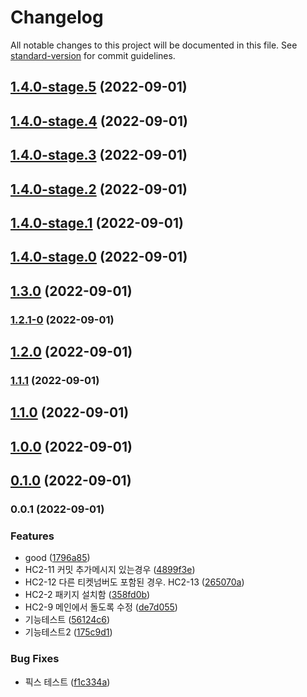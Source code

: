 # Changelog

All notable changes to this project will be documented in this file. See [standard-version](https://github.com/conventional-changelog/standard-version) for commit guidelines.

## [1.4.0-stage.5](https://github.com/chan-wired/actions_test/compare/v1.4.0-stage.4...v1.4.0-stage.5) (2022-09-01)

## [1.4.0-stage.4](https://github.com/chan-wired/actions_test/compare/v1.4.0-stage.3...v1.4.0-stage.4) (2022-09-01)

## [1.4.0-stage.3](https://github.com/chan-wired/actions_test/compare/v1.4.0-stage.2...v1.4.0-stage.3) (2022-09-01)

## [1.4.0-stage.2](https://github.com/chan-wired/actions_test/compare/v1.4.0-stage.1...v1.4.0-stage.2) (2022-09-01)

## [1.4.0-stage.1](https://github.com/chan-wired/actions_test/compare/v1.4.0-stage.0...v1.4.0-stage.1) (2022-09-01)

## [1.4.0-stage.0](https://github.com/chan-wired/actions_test/compare/v1.3.0...v1.4.0-stage.0) (2022-09-01)

## [1.3.0](https://github.com/chan-wired/actions_test/compare/v1.2.1-0...v1.3.0) (2022-09-01)

### [1.2.1-0](https://github.com/chan-wired/actions_test/compare/v1.2.0...v1.2.1-0) (2022-09-01)

## [1.2.0](https://github.com/chan-wired/actions_test/compare/v1.1.1...v1.2.0) (2022-09-01)

### [1.1.1](https://github.com/chan-wired/actions_test/compare/v1.1.0...v1.1.1) (2022-09-01)

## [1.1.0](https://github.com/chan-wired/actions_test/compare/v1.0.0...v1.1.0) (2022-09-01)

## [1.0.0](https://github.com/chan-wired/actions_test/compare/v0.1.0...v1.0.0) (2022-09-01)

## [0.1.0](https://github.com/chan-wired/actions_test/compare/v0.0.1...v0.1.0) (2022-09-01)

### 0.0.1 (2022-09-01)


### Features

* good ([1796a85](https://github.com/chan-wired/actions_test/commit/1796a85845f38b3b4f97f32c378ad877fd538278))
* HC2-11 커밋 추가메시지 있는경우 ([4899f3e](https://github.com/chan-wired/actions_test/commit/4899f3ec72cdd2f33ad1766c6cfdf3d945769bd6))
* HC2-12 다른 티켓넘버도 포함된 경우. HC2-13 ([265070a](https://github.com/chan-wired/actions_test/commit/265070aacb697adcf70147f41c17a12b7d56c1ff))
* HC2-2 패키지 설치함 ([358fd0b](https://github.com/chan-wired/actions_test/commit/358fd0b9dcece1a058f072fe613d1c643901816a))
* HC2-9 메인에서 돌도록 수정 ([de7d055](https://github.com/chan-wired/actions_test/commit/de7d05596266e47005c6581fdee14da0fde9b955))
* 기능테스트 ([56124c6](https://github.com/chan-wired/actions_test/commit/56124c6544a102b70230f692698c87e005accdba))
* 기능테스트2 ([175c9d1](https://github.com/chan-wired/actions_test/commit/175c9d148143f89afce74400cf95e00c76e8e474))


### Bug Fixes

* 픽스 테스트 ([f1c334a](https://github.com/chan-wired/actions_test/commit/f1c334a890cd788e666c2a88f32ca67891d26f59))
